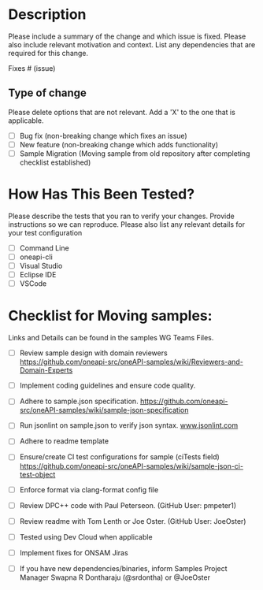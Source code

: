 # Description

Please include a summary of the change and which issue is fixed. Please also include relevant motivation and context. List any dependencies that are required for this change.

Fixes # (issue) 

## Type of change

Please delete options that are not relevant. Add a 'X' to the one that is applicable. 

- [ ] Bug fix (non-breaking change which fixes an issue)
- [ ] New feature (non-breaking change which adds functionality)
- [ ] Sample Migration (Moving sample from old repository after completing checklist established)

# How Has This Been Tested?

Please describe the tests that you ran to verify your changes. Provide instructions so we can reproduce. Please also list any relevant details for your test configuration

- [ ] Command Line
- [ ] oneapi-cli
- [ ] Visual Studio
- [ ] Eclipse IDE
- [ ] VSCode

# Checklist for Moving samples:
Links and Details can be found in the samples WG Teams Files. 

- [ ] Review sample design with domain reviewers https://github.com/oneapi-src/oneAPI-samples/wiki/Reviewers-and-Domain-Experts 
- [ ] Implement coding guidelines and ensure code quality.
- [ ] Adhere to sample.json specification. https://github.com/oneapi-src/oneAPI-samples/wiki/sample-json-specification
- [ ] Run jsonlint on sample.json to verify json syntax. www.jsonlint.com
- [ ] Adhere to readme template 
- [ ] Ensure/create CI test configurations for sample (ciTests field) https://github.com/oneapi-src/oneAPI-samples/wiki/sample-json-ci-test-object
- [ ] Enforce format via clang-format config file
- [ ] Review DPC++ code with Paul Peterseon. (GitHub User: pmpeter1)
- [ ] Review readme with Tom Lenth or Joe Oster. (GitHub User: JoeOster)
- [ ] Tested using Dev Cloud when applicable
- [ ] Implement fixes for ONSAM Jiras
- [ ] If you have new dependencies/binaries, inform Samples Project Manager Swapna R Dontharaju (@srdontha) or @JoeOster


